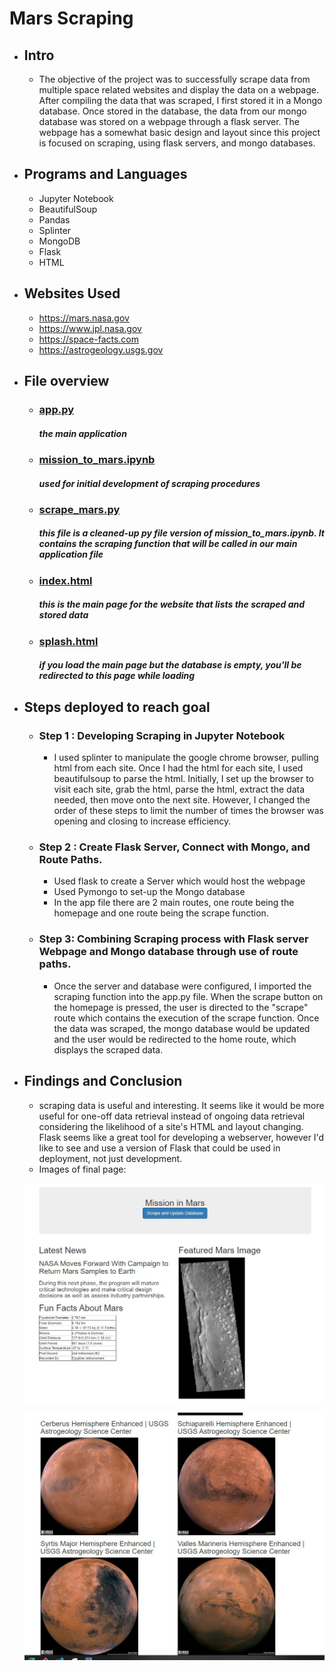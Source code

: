 # Mars Scraping


- ## Intro
  - The objective of the project was to successfully scrape data from multiple space related websites and display the data on a webpage. After compiling the data that was scraped, I first stored it in a Mongo database. Once stored in the database, the data from our mongo database was stored on a webpage through a flask server. The webpage has a somewhat basic design and layout since this project is focused on scraping, using flask servers, and mongo databases.
- ## Programs and Languages
    - Jupyter Notebook
    - BeautifulSoup
    - Pandas
    - Splinter
    - MongoDB
    - Flask
    - HTML
- ## Websites Used
    - https://mars.nasa.gov
    - https://www.jpl.nasa.gov
    - https://space-facts.com
    - https://astrogeology.usgs.gov



- ## File overview
  - ### [app.py](./Missons_to_Mars/app.py)
    ##### *the main application*
  - ### [mission_to_mars.ipynb](./Missons_to_Mars/mission_to_mars.ipynb)
    ##### *used for initial development of scraping procedures*
  - ### [scrape_mars.py](./Missons_to_Mars/scrape_mars.py)
    ##### *this file is a cleaned-up py file version of mission_to_mars.ipynb. It contains  the scraping function that will be called in our main application file*
  - ### [index.html](./Missons_to_Mars/templates/index.html)
    ##### *this is the main page for the website that lists the scraped and stored data*
  - ### [splash.html](./Missons_to_Mars/templates/splash.html)
    ##### *if you load the main page but the database is empty, you'll be redirected to this page while loading*



- ## Steps deployed to reach goal
    - ### Step 1 : Developing Scraping in Jupyter Notebook
        - I used splinter to manipulate the google chrome browser, pulling html from each site. Once I had the html for each site, I used beautifulsoup to parse the html. Initially, I set up the browser to visit each site, grab the html, parse the html, extract the data needed, then move onto the next site. However, I changed the order of these steps to limit the number of times the browser was opening and closing to increase efficiency.
    - ### Step 2 : Create Flask Server, Connect with Mongo, and Route Paths.
        - Used flask to create a Server which would host the webpage 
        - Used Pymongo to set-up the Mongo database
        - In the app file there are 2 main routes, one route being the homepage and one route being the scrape function.
    - ### Step 3: Combining Scraping process with Flask server Webpage and Mongo database through use of route paths.
        - Once the server and database were configured, I imported the scraping function into the app<span>.<span>py file. When the scrape button on the homepage is pressed, the user is directed to the "scrape" route which contains the execution of the scrape function. Once the data was scraped, the mongo database would be updated and the user would be redirected to the home route, which displays the scraped data.
    

- ## Findings and Conclusion
    - scraping data is useful and interesting. It seems like it would be more useful for one-off data retrieval instead of ongoing data retrieval considering the likelihood of a site's HTML and layout changing. Flask seems like a great tool for developing a webserver, however I'd like to see and use a version of Flask that could be used in deployment, not just development.
    - Images of final page:



    ![screenshot1](screenshot1.JPG)

    ![screenshot1](screenshot2.JPG)
